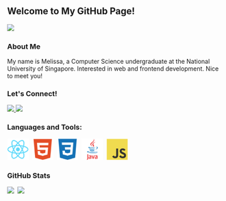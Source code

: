 ## Welcome to My GitHub Page!

![](https://komarev.com/ghpvc/?username=your-github-username)

### About Me

My name is Melissa, a Computer Science undergraduate at the National University of Singapore. Interested in web and frontend development. Nice to meet you!

### Let's Connect!
<a href="https://www.linkedin.com/in/melissaharijanto/">
  <img src="https://img.shields.io/badge/LinkedIn-0077B5?style=for-the-badge&logo=linkedin&logoColor=white">
</a>
<a href="https://www.behance.net/melisara">
  <img src="https://img.shields.io/badge/-Behance-blue?style=for-the-badge&logo=behance&logoColor=white">
</a>

### Languages and Tools:
<img src="https://github.com/devicons/devicon/blob/master/icons/react/react-original.svg" width="50" height="50">&nbsp;
<img src="https://github.com/devicons/devicon/blob/master/icons/html5/html5-plain.svg" width="50" height="50">&nbsp;
<img src="https://github.com/devicons/devicon/blob/master/icons/css3/css3-plain.svg" width="50" height="50">&nbsp;
<img src="https://github.com/devicons/devicon/blob/master/icons/java/java-original-wordmark.svg" width="50" height="50">&nbsp;
<img src="https://github.com/devicons/devicon/blob/master/icons/javascript/javascript-original.svg" width="50" height="50">&nbsp;

### GitHub Stats
<img src="https://github-readme-stats.vercel.app/api?username=melissaharijanto&theme=tokyonight&show_icons=true" width="45%">&nbsp;
<img src="https://github-readme-stats.vercel.app/api/top-langs/?username=melissaharijanto&layout=compact&theme=tokyonight" width="40%">

<!--
**melissaharijanto/melissaharijanto** is a ✨ _special_ ✨ repository because its `README.md` (this file) appears on your GitHub profile.

Here are some ideas to get you started:

- 🔭 I’m currently working on ...
- 🌱 I’m currently learning ...
- 👯 I’m looking to collaborate on ...
- 🤔 I’m looking for help with ...
- 💬 Ask me about ...
- 📫 How to reach me: ...
- 😄 Pronouns: ...
- ⚡ Fun fact: ...
-->
